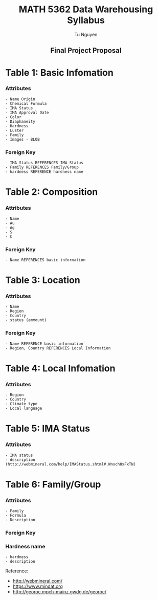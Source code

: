 <center> <h1> MATH 5362 Data Warehousing Syllabus </h1> </center>

<center> Tu Nguyen </center>

<center> <h2> Final Project Proposal </h2> </center>




# Table 1: Basic Infomation

### Attributes

	- Name Origin
	- Chemical Formula 
	- IMA Status
	- IMA Approval Date
	- Color
	- Diaphaneity
	- Hardness
	- Luster
	- Family
	- Images - BLOB

### Foreign Key

    - IMA Status REFERENCES IMA Status
    - Family REFERENCES Family/Group
    - hardness REFERENCE hardness name

# Table 2: Composition

### Attributes

	- Name
	- Au
	- Ag
	- S
    - C
    
### Foreign Key
    
    - Name REFERENCES basic information
	
# Table 3: Location	

### Attributes
		
	- Name
	- Region
	- Country
	- status (ammount)

### Foreign Key
    
    - Name REFERENCE basic information
    - Region, Country REFERENCES Local Information

# Table 4:  Local Infomation

### Attributes


	- Region
	- Country
	- Climate type
	- Local language


# Table 5: IMA Status 
### Attributes

	- IMA status
	- description
	(http://webmineral.com/help/IMAStatus.shtml#.Wnxch0xFxTN)

# Table 6: Family/Group
### Attributes


	- Family 
	- Formula
	- Description

### Foreign Key

### Hardness name

    - hardness
    - description

Reference:

- http://webmineral.com/
- https://www.mindat.org
- http://georoc.mpch-mainz.gwdg.de/georoc/




